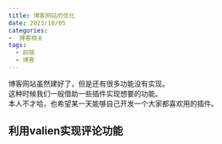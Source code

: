 ```yaml
---
title: 博客网站的优化
date: 2023/10/05
categories:
-  博客相关
tags:
  - 前端
  - 博客
---
```


博客网站虽然建好了，但是还有很多功能没有实现。<br>
这种时候我们一般借助一些插件实现想要的功能。<br>
本人不才哈，也希望某一天能够自己开发一个大家都喜欢用的插件。


## 利用valien实现评论功能
##  